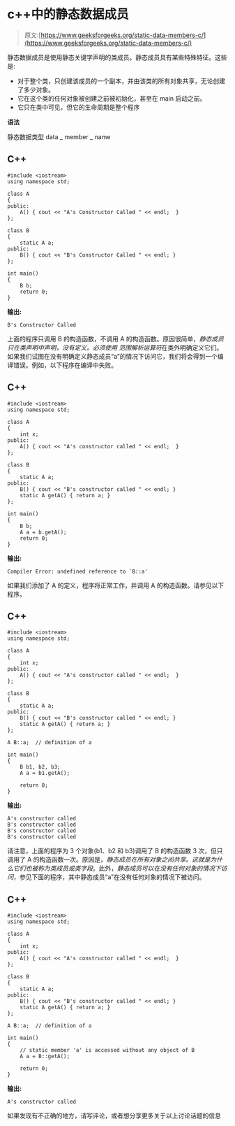 # c++中的静态数据成员

> 原文:[https://www.geeksforgeeks.org/static-data-members-c/](https://www.geeksforgeeks.org/static-data-members-c/)

静态数据成员是使用静态关键字声明的类成员。静态成员具有某些特殊特征。这些是:

*   对于整个类，只创建该成员的一个副本，并由该类的所有对象共享，无论创建了多少对象。
*   它在这个类的任何对象被创建之前被初始化，甚至在 main 启动之前。
*   它只在类中可见，但它的生命周期是整个程序

**语法**

静态数据类型 data _ member _ name

## C++

```
#include <iostream>
using namespace std;

class A
{
public:
    A() { cout << "A's Constructor Called " << endl;  }
};

class B
{
    static A a;
public:
    B() { cout << "B's Constructor Called " << endl; }
};

int main()
{
    B b;
    return 0;
}
```

**输出:**

```
B's Constructor Called
```

上面的程序只调用 B 的构造函数，不调用 A 的构造函数。原因很简单，*静态成员只在类声明中声明，没有定义。必须使用* *范围解析运算符*在类外明确定义它们。
如果我们试图在没有明确定义静态成员“a”的情况下访问它，我们将会得到一个编译错误。例如，以下程序在编译中失败。

## C++

```
#include <iostream>
using namespace std;

class A
{
    int x;
public:
    A() { cout << "A's constructor called " << endl;  }
};

class B
{
    static A a;
public:
    B() { cout << "B's constructor called " << endl; }
    static A getA() { return a; }
};

int main()
{
    B b;
    A a = b.getA();
    return 0;
}
```

**输出:**

```
Compiler Error: undefined reference to `B::a' 
```

如果我们添加了 A 的定义，程序将正常工作，并调用 A 的构造函数。请参见以下程序。

## C++

```
#include <iostream>
using namespace std;

class A
{
    int x;
public:
    A() { cout << "A's constructor called " << endl;  }
};

class B
{
    static A a;
public:
    B() { cout << "B's constructor called " << endl; }
    static A getA() { return a; }
};

A B::a;  // definition of a

int main()
{
    B b1, b2, b3;
    A a = b1.getA();

    return 0;
}
```

**输出:**

```
A's constructor called
B's constructor called
B's constructor called
B's constructor called
```

请注意，上面的程序为 3 个对象(b1、b2 和 b3)调用了 B 的构造函数 3 次，但只调用了 A 的构造函数一次。原因是，*静态成员在所有对象之间共享。这就是为什么它们也被称为类成员或类字段*。此外，*静态成员可以在没有任何对象的情况下访问*，参见下面的程序，其中静态成员“a”在没有任何对象的情况下被访问。

## C++

```
#include <iostream>
using namespace std;

class A
{
    int x;
public:
    A() { cout << "A's constructor called " << endl;  }
};

class B
{
    static A a;
public:
    B() { cout << "B's constructor called " << endl; }
    static A getA() { return a; }
};

A B::a;  // definition of a

int main()
{
    // static member 'a' is accessed without any object of B
    A a = B::getA();

    return 0;
}
```

**输出:**

```
A's constructor called
```

如果发现有不正确的地方，请写评论，或者想分享更多关于以上讨论话题的信息